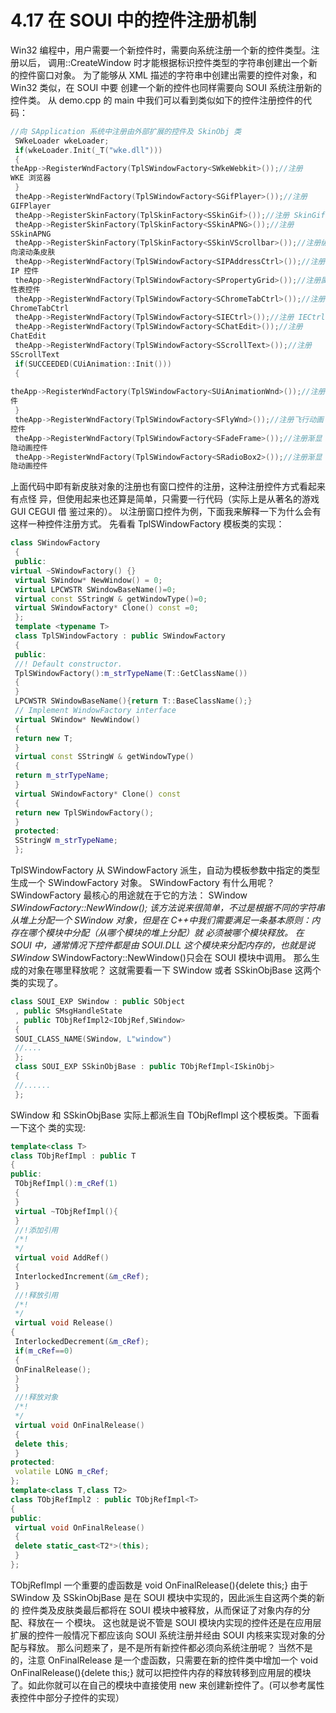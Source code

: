 # 4.17 在 SOUI 中的控件注册机制

Win32 编程中，用户需要一个新控件时，需要向系统注册一个新的控件类型。注册以后，
调用::CreateWindow 时才能根据标识控件类型的字符串创建出一个新的控件窗口对象。
为了能够从 XML 描述的字符串中创建出需要的控件对象，和 Win32 类似，在 SOUI 中要
创建一个新的控件也同样需要向 SOUI 系统注册新的控件类。
从 demo.cpp 的 main 中我们可以看到类似如下的控件注册控件的代码：

```cpp
//向 SApplication 系统中注册由外部扩展的控件及 SkinObj 类
 SWkeLoader wkeLoader;
 if(wkeLoader.Init(_T("wke.dll"))) 
 {
theApp->RegisterWndFactory(TplSWindowFactory<SWkeWebkit>());//注册
WKE 浏览器
 }
 theApp->RegisterWndFactory(TplSWindowFactory<SGifPlayer>());//注册
GIFPlayer
 theApp->RegisterSkinFactory(TplSkinFactory<SSkinGif>());//注册 SkinGif
 theApp->RegisterSkinFactory(TplSkinFactory<SSkinAPNG>());//注册
SSkinAPNG
 theApp->RegisterSkinFactory(TplSkinFactory<SSkinVScrollbar>());//注册纵
向滚动条皮肤
 theApp->RegisterWndFactory(TplSWindowFactory<SIPAddressCtrl>());//注册
IP 控件
 theApp->RegisterWndFactory(TplSWindowFactory<SPropertyGrid>());//注册属
性表控件
 theApp->RegisterWndFactory(TplSWindowFactory<SChromeTabCtrl>());//注册
ChromeTabCtrl
 theApp->RegisterWndFactory(TplSWindowFactory<SIECtrl>());//注册 IECtrl
 theApp->RegisterWndFactory(TplSWindowFactory<SChatEdit>());//注册
ChatEdit
 theApp->RegisterWndFactory(TplSWindowFactory<SScrollText>());//注册
SScrollText 
 if(SUCCEEDED(CUiAnimation::Init()))
 {
 
theApp->RegisterWndFactory(TplSWindowFactory<SUiAnimationWnd>());//注册动画控
件
 }
 theApp->RegisterWndFactory(TplSWindowFactory<SFlyWnd>());//注册飞行动画
控件
 theApp->RegisterWndFactory(TplSWindowFactory<SFadeFrame>());//注册渐显
隐动画控件
 theApp->RegisterWndFactory(TplSWindowFactory<SRadioBox2>());//注册渐显
隐动画控件
```

上面代码中即有新皮肤对象的注册也有窗口控件的注册，这种注册控件方式看起来有点怪
异，但使用起来也还算是简单，只需要一行代码（实际上是从著名的游戏 GUI CEGUI 借
鉴过来的）。
以注册窗口控件为例，下面我来解释一下为什么会有这样一种控件注册方式。
先看看 TplSWindowFactory 模板类的实现：

```cpp
class SWindowFactory
 {
 public:
virtual ~SWindowFactory() {}
 virtual SWindow* NewWindow() = 0;
 virtual LPCWSTR SWindowBaseName()=0;
 virtual const SStringW & getWindowType()=0;
 virtual SWindowFactory* Clone() const =0;
 };
 template <typename T>
 class TplSWindowFactory : public SWindowFactory
 {
 public:
 //! Default constructor.
 TplSWindowFactory():m_strTypeName(T::GetClassName())
 {
 }
 LPCWSTR SWindowBaseName(){return T::BaseClassName();}
 // Implement WindowFactory interface
 virtual SWindow* NewWindow()
 {
 return new T;
 }
 virtual const SStringW & getWindowType()
 {
 return m_strTypeName;
 }
 virtual SWindowFactory* Clone() const 
 {
 return new TplSWindowFactory();
 }
 protected:
 SStringW m_strTypeName;
 };
 ```

 TplSWindowFactory 从 SWindowFactory 派生，自动为模板参数中指定的类型生成一个
SWindowFactory 对象。
SWindowFactory 有什么用呢？SWindowFactory 最核心的用途就在于它的方法：
SWindow *SWindowFactory::NewWindow();
该方法说来很简单，不过是根据不同的字符串从堆上分配一个 SWindow 对象，但是在
C++中我们需要满足一条基本原则：内存在哪个模块中分配（从哪个模块的堆上分配）就
必须被哪个模块释放。
在 SOUI 中，通常情况下控件都是由 SOUI.DLL 这个模块来分配内存的，也就是说
SWindow* SWindowFactory::NewWindow()只会在 SOUI 模块中调用。
那么生成的对象在哪里释放呢？
这就需要看一下 SWindow 或者 SSkinObjBase 这两个类的实现了。

```cpp
class SOUI_EXP SWindow : public SObject
 , public SMsgHandleState
 , public TObjRefImpl2<IObjRef,SWindow>
 {
 SOUI_CLASS_NAME(SWindow, L"window")
 //....
 };
 class SOUI_EXP SSkinObjBase : public TObjRefImpl<ISkinObj>
 {
 //......
 };
 ```

 SWindow 和 SSkinObjBase 实际上都派生自 TObjRefImpl 这个模板类。下面看一下这个
类的实现:

```cpp
template<class T>
class TObjRefImpl : public T
{
public:
 TObjRefImpl():m_cRef(1)
 {
 }
 virtual ~TObjRefImpl(){
 }
 //!添加引用
 /*!
 */
 virtual void AddRef()
 {
 InterlockedIncrement(&m_cRef);
 }
 //!释放引用
 /*!
 */
 virtual void Release()
{
 InterlockedDecrement(&m_cRef);
 if(m_cRef==0)
 {
 OnFinalRelease();
 }
 }
 //!释放对象
 /*!
 */
 virtual void OnFinalRelease()
 {
 delete this;
 }
protected:
 volatile LONG m_cRef;
};
template<class T,class T2>
class TObjRefImpl2 : public TObjRefImpl<T>
{
public:
 virtual void OnFinalRelease()
 {
 delete static_cast<T2*>(this);
 }
};
```

TObjRefImpl 一个重要的虚函数是 void OnFinalRelease(){delete this;}
由于 SWindow 及 SSkinObjBase 是在 SOUI 模块中实现的，因此派生自这两个类的新的
控件类及皮肤类最后都将在 SOUI 模块中被释放，从而保证了对象内存的分配、释放在一
个模块。
这也就是说不管是 SOUI 模块内实现的控件还是在应用层扩展的控件一般情况下都应该向
SOUI 系统注册并经由 SOUI 内核来实现对象的分配与释放。
那么问题来了，是不是所有新控件都必须向系统注册呢？
当然不是的，注意 OnFinalRelease 是一个虚函数，只需要在新的控件类中增加一个
void OnFinalRelease(){delete this;}
就可以把控件内存的释放转移到应用层的模块了。如此你就可以在自己的模块中直接使用
new 来创建新控件了。(可以参考属性表控件中部分子控件的实现）
